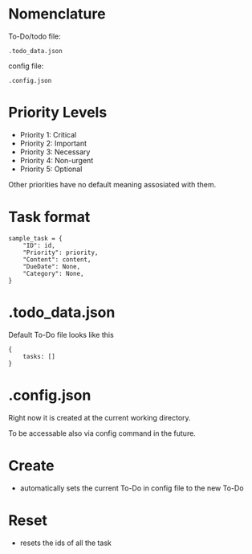 # Nomenclature
To-Do/todo file:

    .todo_data.json

config file: 

    .config.json


# Priority Levels
- Priority 1: Critical
- Priority 2: Important
- Priority 3: Necessary
- Priority 4: Non-urgent
- Priority 5: Optional  

Other priorities have no default meaning assosiated with them.

# Task format
    sample_task = {
        "ID": id,
        "Priority": priority,
        "Content": content,
        "DueDate": None,
        "Category": None,
    }

# .todo_data.json
Default To-Do file looks like this  

    {
        tasks: []
    }

# .config.json
Right now it is created at the current working directory.

To be accessable also via config command in the future.
    


# Create
- automatically sets the current To-Do in config file to the new To-Do

# Reset
- resets the ids of all the task